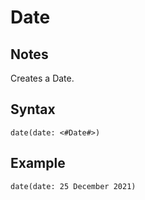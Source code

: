 # Date

## Notes
Creates a Date.

## Syntax

```
date(date: <#Date#>)
```

## Example
```
date(date: 25 December 2021)
```